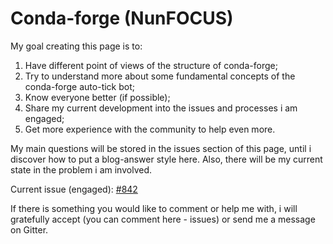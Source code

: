 # Conda-forge (NunFOCUS)
My goal creating this page is to:
1. Have different point of views of the structure of conda-forge;
2. Try to understand more about some fundamental concepts of the conda-forge auto-tick bot;
3. Know everyone better (if possible);
4. Share my current development into the issues and processes i am engaged;
5. Get more experience with the community to help even more.

My main questions will be stored in the issues section of this page, until i discover how to put a blog-answer style here.
Also, there will be my current state in the problem i am involved.

Current issue (engaged): [#842][i842]

If there is something you would like to comment or help me with, i will gratefully accept (you can comment here - issues) or send me a message on Gitter.

[i842]: https://github.com/regro/cf-scripts/issues/842

